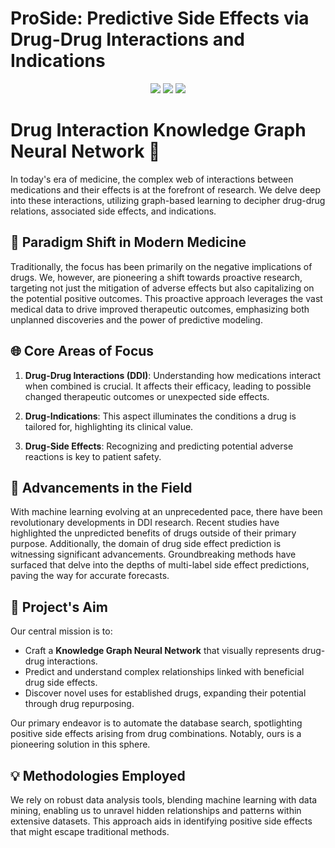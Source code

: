 # ProSide: Predictive Side Effects via Drug-Drug Interactions and Indications

<p align="center">
      <a href="https://www.python.org/">
        <img src="https://img.shields.io/badge/Python-3.5-ff69b4.svg" /></a>
       <a href= "https://pytorch.org/">
        <img src="https://img.shields.io/badge/PyTorch-1.3-2BAF2B.svg" /></a>
       <a href= "https://opensource.org/licenses/MIT">
        <img src="https://img.shields.io/badge/License-MIT-yellow.svg" /></a>

</p>

# Drug Interaction Knowledge Graph Neural Network 🧬

In today's era of medicine, the complex web of interactions between medications and their effects is at the forefront of research. We delve deep into these interactions, utilizing graph-based learning to decipher drug-drug relations, associated side effects, and indications.

## 🌟 Paradigm Shift in Modern Medicine

Traditionally, the focus has been primarily on the negative implications of drugs. We, however, are pioneering a shift towards proactive research, targeting not just the mitigation of adverse effects but also capitalizing on the potential positive outcomes. This proactive approach leverages the vast medical data to drive improved therapeutic outcomes, emphasizing both unplanned discoveries and the power of predictive modeling.

## 🌐 Core Areas of Focus

1. **Drug-Drug Interactions (DDI)**: Understanding how medications interact when combined is crucial. It affects their efficacy, leading to possible changed therapeutic outcomes or unexpected side effects.
   
2. **Drug-Indications**: This aspect illuminates the conditions a drug is tailored for, highlighting its clinical value.
   
3. **Drug-Side Effects**: Recognizing and predicting potential adverse reactions is key to patient safety.

## 🚀 Advancements in the Field

With machine learning evolving at an unprecedented pace, there have been revolutionary developments in DDI research. Recent studies have highlighted the unpredicted benefits of drugs outside of their primary purpose. Additionally, the domain of drug side effect prediction is witnessing significant advancements. Groundbreaking methods have surfaced that delve into the depths of multi-label side effect predictions, paving the way for accurate forecasts.

## 🎯 Project's Aim

Our central mission is to:

- Craft a **Knowledge Graph Neural Network** that visually represents drug-drug interactions.
- Predict and understand complex relationships linked with beneficial drug side effects.
- Discover novel uses for established drugs, expanding their potential through drug repurposing.

Our primary endeavor is to automate the database search, spotlighting positive side effects arising from drug combinations. Notably, ours is a pioneering solution in this sphere.

## 💡 Methodologies Employed

We rely on robust data analysis tools, blending machine learning with data mining, enabling us to unravel hidden relationships and patterns within extensive datasets. This approach aids in identifying positive side effects that might escape traditional methods.
